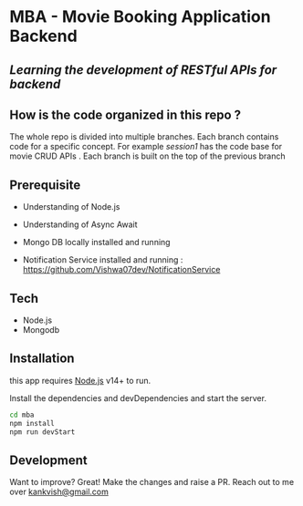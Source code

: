 
# MBA - Movie Booking Application  Backend 
## _Learning the development of RESTful APIs for backend_ 

## How is the code organized in this repo ?
The whole repo is divided into multiple branches. Each branch contains code for a specific concept. For example _session1_ has the code base for movie CRUD APIs . Each branch is built on the top of the previous branch

## Prerequisite
- Understanding of Node.js
- Understanding of Async Await
- Mongo DB locally installed and running

- Notification Service installed and running : https://github.com/Vishwa07dev/NotificationService

## Tech
- Node.js
- Mongodb


## Installation

this app requires [Node.js](https://nodejs.org/) v14+ to run.

Install the dependencies and devDependencies and start the server.

```sh
cd mba
npm install
npm run devStart
```

## Development

Want to improve? Great!
Make the changes and raise a PR. Reach out to me over kankvish@gmail.com
